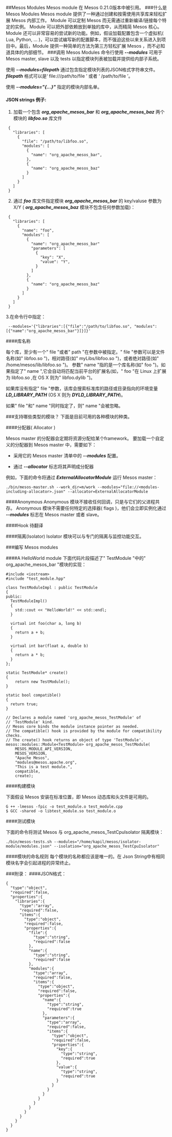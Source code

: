 ##Mesos Modules
Mesos module 在 Mesos 0.21.0版本中被引用。
###什么是 Mesos Modules
Mesos module 提供了一种通过创建和按需使用共享库来轻松扩展 Mesos 内部工作。 Module 可以定制 Mesos 而无需通过重新编译/链接每个特定的实例。 Module 可以把外部依赖放到单独的库中，从而精简 Mesos 核心。 Module 还可以非常容易的尝试新的功能。例如，假设加载配置包含一个虚拟机( Lua, Python, … )，可以尝试编写新的配置脚本，而不强迫这些以来关系进入到项目中。最后，Module 提供一种简单的方法为第三方轻松扩展 Mesos ，而不必知道具体的内部细节。
###调用  Mesos Modules
命令行使用 ***--modules*** 可用于 Mesos master, slave 以及 tests 以指定模块列表被加载并提供给内部子系统。

使用 ***--modules=filepath*** 通过包含指定模块列表的JSON格式字符串文件。***filepath*** 格式可以是‘ file:///path/to/file ’ 或者 ‘ /path/to/file ’。

使用 ***--modules="{...}"*** 指定的模块内部名单。

#### JSON strings 例子:

1. 加载一个包含 ***org_apache_mesos_bar*** 和 ***org_apache_mesos_baz*** 两个模块的 ***libfoo.so*** 库文件
```
 {
   "libraries": [
     {
       "file": "/path/to/libfoo.so",
       "modules": [
         {
           "name": "org_apache_mesos_bar",
         },
         {
           "name": "org_apache_mesos_baz"
         }
       ]
     }
   ]
 }
```

2. 通过 ***foo*** 库文件指定模块  ***org_apache_mesos_bar*** 的 key/valuse 参数为 X/Y  ( ***org_apache_mesos_baz*** 模块不包含任何参数加载)：
```
 {
   "libraries": [
     {
       "name": "foo",
       "modules": [
         {
           "name": "org_apache_mesos_bar"
           "parameters": [
             {
               "key": "X",
               "value": "Y",
             }
           ]
         },
         {
           "name": "org_apache_mesos_baz"
         }
       ]
     }
   ]
 }
```

3.在命令行中指定：
```
 --modules='{"libraries":[{"file":"/path/to/libfoo.so", "modules":[{"name":"org_apache_mesos_bar"}]}]}'
```
####库名称

每个库，至少有一个" file "或者" path "在参数中被指定。" file "参数可以是文件名称(如"  libfoo.so ")，相对路径(如" myLibs/libfoo.so ")，或者绝对路径(如" /home/mesos/lib/libfoo.so ")。
参数" name "指的是一个库名称(如" foo ")。如果指定了" name ",它会自动将匹配当前平台的扩展名(如，" foo "在 Linux 上扩展为    libfoo.so ,在 OS X 则为" libfoo.dylib ")。

如果库没有指定" file "参数，该库会搜索标准库的路径或目录指向的环境变量 ***LD\_LIBRARY\_PATH*** (OS X 则为 ***DYLD\_LIBRARY\_PATH***)。

如果" file "和" name "同时指定了，则" name "会被忽略。

###支持哪些类型的模块？
下面是目前可用的各种模块的种类。

####分配器( Allocator )

Mesos master 的分配器会定期将资源分配给某个framework。
要加载一个自定义的分配器到 Mesos master 中，需要如下：

- 采用它的 Mesos master 清单中的 ***--modules*** 配置。

- 通过 ***--allocator*** 标志将其声明成分配器

例如，下面的命令将通过 ***ExternalAllocatorModule*** 运行 Mesos master：
```
./bin/mesos-master.sh --work_dir=m/work --modules="file://<modules-including-allocator>.json" --allocator=ExternalAllocatorModule
```

####Anonymous
Anonymous 模块不接收任何回调，只是与它们的父进程共存。
Anonymous 模块不需要任何特定的选择器( flags )，他们会立即实例化通过 ***--modules*** 标志在 Mesos master 或者 slave。

####Hook
待翻译

####隔离(Isolator)
Isolator 模块可以与专门的隔离与监控功能交互。

###编写 Mesos modules

####A HelloWorld module
下面代码片段描述了" TestModule "中的" org_apache_mesos_bar "模块的实现：

```
#include <iostream>
#include "test_module.hpp"

class TestModuleImpl : public TestModule
{
public:
  TestModuleImpl()
  {
    std::cout << "HelloWorld!" << std::endl;
  }

  virtual int foo(char a, long b)
  {
    return a + b;
  }

  virtual int bar(float a, double b)
  {
    return a * b;
  }
};

static TestModule* create()
{
    return new TestModule();
}

static bool compatible()
{
  return true;
}

// Declares a module named 'org_apache_mesos_TestModule' of
// 'TestModule' kind.
// Mesos core binds the module instance pointer as needed.
// The compatible() hook is provided by the module for compatibility checks.
// The create() hook returns an object of type 'TestModule'.
mesos::modules::Module<TestModule> org_apache_mesos_TestModule(
    MESOS_MODULE_API_VERSION,
    MESOS_VERSION,
    "Apache Mesos",
    "modules@mesos.apache.org",
    "This is a test module.",
    compatible,
    create);
```

####构建模块

下面假设 Mesos 安装在标准位置，即 Mesos 动态库和头文件是可用的。
```
G ++ -lmesos -fpic -o test_module.o test_module.cpp
$ GCC -shared -o libtest_module.so test_module.o
```
####测试模块

下面的命令将测试 Mesos 与 org_apache_mesos_TestCpuIsolator 隔离模块：
```
./bin/mesos-tests.sh --modules="/home/kapil/mesos/isolator-module/modules.json" --isolation="org_apache_mesos_TestCpuIsolator"
``` 

####模块的命名规则
每个模块的名称都应该是唯一的。在 Json String中有相同模块名字会引起进程的异常终止。

###附录：
####JSON格式：

```
{
  "type":"object",
  "required":false,
  "properties":{
    "libraries":{
      "type":"array",
      "required":false,
      "items":{
        "type":"object",
        "required":false,
        "properties":{
          "file":{
            "type":"string",
            "required":false
          },
          "name":{
            "type":"string",
            "required":false
          },
          "modules":{
            "type":"array",
            "required":false,
            "items":{
              "type":"object",
              "required":false,
              "properties":{
                "name":{
                  "type":"string",
                  "required":true
                },
                "parameters":{
                  "type":"array",
                  "required":false,
                  "items":{
                    "type":"object",
                    "required":false,
                    "properties":{
                      "key":{
                        "type":"string",
                        "required":true
                      },
                      "value":{
                        "type":"string",
                        "required":true
                      }
                    }
                  }
                }
              }
            }
          }
        }
      }
    }
  }
}
```